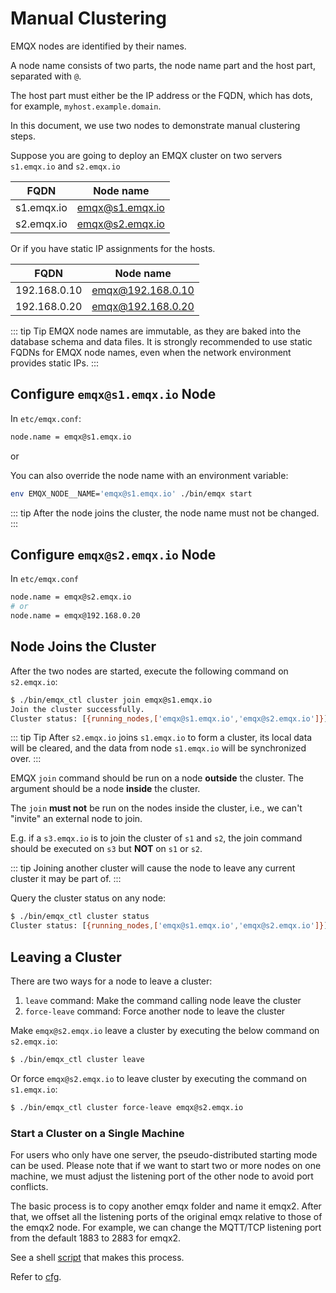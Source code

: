 # Manual Clustering

EMQX nodes are identified by their names.

A node name consists of two parts, the node name part and the host part, separated with `@`.

The host part must either be the IP address or the FQDN, which has dots,
for example, `myhost.example.domain`.

In this document, we use two nodes to demonstrate manual clustering steps.

Suppose you are going to deploy an EMQX cluster on two servers `s1.emqx.io` and `s2.emqx.io`

| FQDN       | Node name       |
| ---------- | --------------- |
| s1.emqx.io | emqx@s1.emqx.io |
| s2.emqx.io | emqx@s2.emqx.io |

Or if you have static IP assignments for the hosts.

| FQDN         | Node name         |
| ------------ | ----------------- |
| 192.168.0.10 | emqx@192.168.0.10 |
| 192.168.0.20 | emqx@192.168.0.20 |

::: tip Tip
EMQX node names are immutable, as they are baked into the database schema and data files. It is strongly recommended to use static FQDNs for EMQX node names, even when the network environment provides static IPs.
:::

## Configure `emqx@s1.emqx.io` Node

In `etc/emqx.conf`:

```bash
node.name = emqx@s1.emqx.io
```

or

You can also override the node name with an environment variable:

```bash
env EMQX_NODE__NAME='emqx@s1.emqx.io' ./bin/emqx start
```

::: tip
After the node joins the cluster, the node name must not be changed.
:::

## Configure `emqx@s2.emqx.io` Node

In `etc/emqx.conf`

```bash
node.name = emqx@s2.emqx.io
# or
node.name = emqx@192.168.0.20
```

## Node Joins the Cluster

After the two nodes are started, execute the following command on `s2.emqx.io`:

```bash
$ ./bin/emqx_ctl cluster join emqx@s1.emqx.io
Join the cluster successfully.
Cluster status: [{running_nodes,['emqx@s1.emqx.io','emqx@s2.emqx.io']}]
```
::: tip Tip
After `s2.emqx.io` joins `s1.emqx.io` to form a cluster,
its local data will be cleared, and the data from node `s1.emqx.io`
will be synchronized over.
:::

EMQX `join` command should be run on a node **outside** the cluster. The argument should be a node **inside** the cluster.

The `join` **must not** be run on the nodes inside the cluster, i.e., we can't "invite" an external node to join.

E.g. if a `s3.emqx.io` is to join the cluster of `s1` and `s2`,
the join command should be executed on `s3` but **NOT** on `s1` or `s2`.

::: tip
Joining another cluster will cause the node to leave any current cluster it may be part of.
:::

Query the cluster status on any node:

```bash
$ ./bin/emqx_ctl cluster status
Cluster status: [{running_nodes,['emqx@s1.emqx.io','emqx@s2.emqx.io']}]
```

## Leaving a Cluster

There are two ways for a node to leave a cluster:

1. `leave` command: Make the command calling node leave the cluster
2. `force-leave` command: Force another node to leave the cluster

Make `emqx@s2.emqx.io` leave a cluster by executing the below command on `s2.emqx.io`:

```bash
$ ./bin/emqx_ctl cluster leave
```

Or force `emqx@s2.emqx.io` to leave cluster by executing the command on `s1.emqx.io`:

```bash
$ ./bin/emqx_ctl cluster force-leave emqx@s2.emqx.io
```

### Start a Cluster on a Single Machine

For users who only have one server, the pseudo-distributed starting mode can be used.
Please note that if we want to start two or more nodes on one machine, we must adjust
the listening port of the other node to avoid port conflicts.

The basic process is to copy another emqx folder and name it emqx2.
After that, we offset all the listening ports of the original emqx relative to those of the emqx2 node.
For example, we can change the MQTT/TCP listening port from the default 1883 to 2883 for emqx2.

See a shell [script](https://github.com/terry-xiaoyu/one_more_emqx) that makes this process.

Refer to [cfg](../../configuration/configuration-manual.md).
